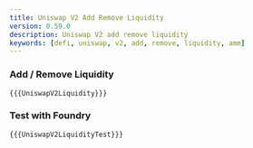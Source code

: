 ```yaml
---
title: Uniswap V2 Add Remove Liquidity
version: 0.59.0
description: Uniswap V2 add remove liquidity
keywords: [defi, uniswap, v2, add, remove, liquidity, amm]
---
```


### Add / Remove Liquidity

```solidity
{{{UniswapV2Liquidity}}}
```

### Test with Foundry

```solidity
{{{UniswapV2LiquidityTest}}}
```
